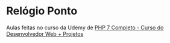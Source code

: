 # Relógio Ponto

Aulas feitas no curso da Udemy de [PHP 7 Completo - Curso do Desenvolvedor Web + Projetos](https://www.udemy.com/course/php-7-completo/https://link-url-here.org)
